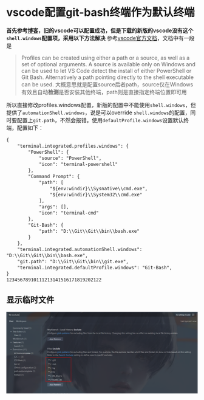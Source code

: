 # vscode配置git-bash终端作为默认终端



**首先参考[博客](https://gitlab.mheartcube.com/hydf/management-fe.git)，旧的vscode可以配置成功，但是下载的新版的vscode没有这个`shell.windows`配置项，采用以下方法解决**
参考[vscode官方文档](https://code.visualstudio.com/docs/editor/integrated-terminal#_configuration)，文档中有一段是

> Profiles can be created using either a path or a source, as well as a
> set of optional arguments. A source is available only on Windows and
> can be used to let VS Code detect the install of either PowerShell or
> Git Bash. Alternatively a path pointing directly to the shell
> executable can be used.
> 大概意思就是配置source后者path，source仅在Windows有效且自动**检测**是否安装其他终端，path则是直接指定终端位置即可用

所以直接修改profiles.windows配置，新版的配置中不能使用`shell.windows`，但提供了`automationShell.windows`，说是可以override `shell.windows`的配置，同时要配置上`git.path`，不然会报错。使用`defaultProfile.windows`设置默认终端，配置如下：

```
{
    "terminal.integrated.profiles.windows": {
        "PowerShell": {
            "source": "PowerShell",
            "icon": "terminal-powershell"
        },
        "Command Prompt": {
            "path": [
                "${env:windir}\\Sysnative\\cmd.exe",
                "${env:windir}\\System32\\cmd.exe"
            ],
            "args": [],
            "icon": "terminal-cmd"
        },
        "Git-Bash": {
            "path": "D:\\Git\\Git\\bin\\bash.exe"
        }
    },
    "terminal.integrated.automationShell.windows": "‪D:\\Git\\Git\\bin\\bash.exe",
    "git.path": "‪D:\\Git\\Git\\bin\\git.exe",
    "terminal.integrated.defaultProfile.windows": "Git-Bash",
}
12345678910111213141516171819202122
```

## 显示临时文件

![](imgs/image-20220430161430543.png)